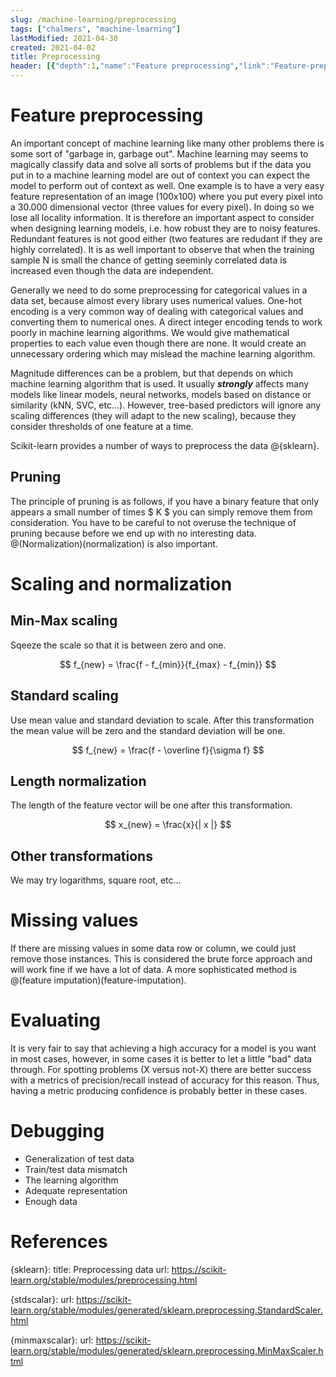 ```yaml
---
slug: /machine-learning/preprocessing
tags: ["chalmers", "machine-learning"]
lastModified: 2021-04-30
created: 2021-04-02
title: Preprocessing
header: [{"depth":1,"name":"Feature preprocessing","link":"Feature-preprocessing"},{"depth":2,"name":"Pruning","link":"Pruning"},{"depth":1,"name":"Scaling and normalization","link":"Scaling-and-normalization"},{"depth":2,"name":"Min-Max scaling","link":"Min-Max-scaling"},{"depth":2,"name":"Standard scaling","link":"Standard-scaling"},{"depth":2,"name":"Length normalization","link":"Length-normalization"},{"depth":2,"name":"Other transformations","link":"Other-transformations"},{"depth":1,"name":"Missing values","link":"Missing-values"},{"depth":1,"name":"Evaluating","link":"Evaluating"},{"depth":1,"name":"Debugging","link":"Debugging"},{"depth":1,"name":"References","link":"References"}]
---
```


# Feature preprocessing
An important concept of machine learning like many other problems there is some sort of "garbage in, garbage out". Machine learning may seems to magically classify data and solve all sorts of problems but if the data you put in to a machine learning model are out of context you can expect the model to perform out of context as well. One example is to have a very easy feature representation of an image (100x100) where you put every pixel into a 30.000 dimensional vector (three values for every pixel). In doing so we lose all locality information. It is therefore an important aspect to consider when designing learning models, i.e. how robust they are to noisy features. Redundant features is not good either (two features are redudant if they are highly correlated). It is as well important to observe that when the training sample N is small the chance of getting seeminly correlated data is increased even though the data are independent.

Generally we need to do some preprocessing for categorical values in a data set, because almost every library uses numerical values. One-hot encoding is a very common way of dealing with categorical values and converting them to numerical ones. A direct integer encoding tends to work poorly in machine learning algorithms. We would give mathematical properties to each value even though there are none. It would create an unnecessary ordering which may mislead the machine learning algorithm.

Magnitude differences can be a problem, but that depends on which machine learning algorithm that is used. It usually ***strongly*** affects many models like linear models,  neural networks, models based on distance or similarity (kNN, SVC, etc...). However, tree-based predictors will ignore any scaling differences (they will adapt to the new scaling), because they consider thresholds of one feature at a time.

Scikit-learn provides a number of ways to preprocess the data @{sklearn}.

## Pruning
The principle of pruning is as follows, if you have a binary feature that only appears a small number of times $ K $ you can simply remove them from consideration. You have to be careful to not overuse the technique of pruning because before we end up with no interesting data. @(Normalization)(normalization) is also important.

# Scaling and normalization

## Min-Max scaling
Sqeeze the scale so that it is between zero and one.

$$
f_{new} = \frac{f - f_{min}}{f_{max} - f_{min}}
$$

## Standard scaling
Use mean value and standard deviation to scale. After this transformation the mean value will be zero and the standard deviation will be one.

$$
f_{new} = \frac{f - \overline f}{\sigma f}
$$

## Length normalization
The length of the feature vector will be one after this transformation.

$$
x_{new} = \frac{x}{| x |}
$$

## Other transformations
We may try logarithms, square root, etc...

# Missing values
If there are missing values in some data row or column, we could just remove those instances. This is considered the brute force approach and will work fine if we have a lot of data. A more sophisticated method is @(feature imputation)(feature-imputation).


# Evaluating
It is very fair to say that achieving a high accuracy for a model is you want in most cases, however, in some cases it is better to let a little "bad" data through. For spotting problems (X versus not-X) there are better success with a metrics of precision/recall instead of accuracy for this reason. Thus, having a metric producing confidence is probably better in these cases.

# Debugging
- Generalization of test data
- Train/test data mismatch
- The learning algorithm
- Adequate representation
- Enough data

# References

{sklearn}:
    title: Preprocessing data
    url: https://scikit-learn.org/stable/modules/preprocessing.html

{stdscalar}:
    url: https://scikit-learn.org/stable/modules/generated/sklearn.preprocessing.StandardScaler.html

{minmaxscalar}:
    url: https://scikit-learn.org/stable/modules/generated/sklearn.preprocessing.MinMaxScaler.html